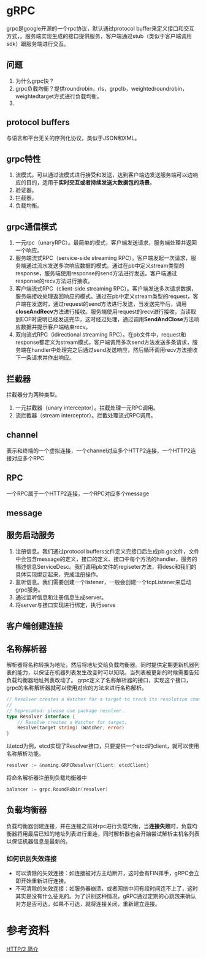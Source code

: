 # gRPC
grpc是google开源的一个rpc协议，默认通过protocol buffer来定义接口和交互方式，。服务端实现生成的接口提供服务，客户端通过stub（类似于客户端调用sdk）跟服务端进行交互。

## 问题
1. 为什么grpc快？
2. grpc负载均衡？提供roundrobin，rls，grpclb，weightedroundrobin，weightedtarget方式进行负载均衡。
3. 

## protocol buffers
与语言和平台无关的序列化协议，类似于JSON和XML。

## grpc特性
1. 流模式。可以通过流模式进行接受和发送，达到客户端边发送服务端可以边响应的目的，适用于**实时交互或者持续发送大数据包的场景**。
2. 验证器。
3. 拦截器。
4. 负载均衡。

## grpc通信模式
1. 一元rpc（unaryRPC）。最简单的模式，客户端发送请求，服务端处理并返回一个响应。
2. 服务端流式RPC（service-side streaming RPC）。客户端发起一次请求，服务端通过流水发送多次响应数据的模式。通过在pb中定义stream类型的response，服务端使用response的send方法进行发送。客户端通过response的recv方法进行接收。
3. 客户端流式RPC（client-side streaming RPC）。客户端发送多次请求数据，服务端接收处理返回响应的模式。通过在pb中定义stream类型的request，客户端在发送时，通过request的send方法进行发送，当发送完毕后，调用**closeAndRecv**方法进行接收。服务端使用request的recv进行接收，当读取到EOF时说明已经发送完毕，这时经过处理，通过调用**SendAndClose**方法响应数据并提示客户端结束recv。
4. 双向流式RPC（idirectional streaming RPC）。在pb文件中，request和response都定义为stream模式，客户端调用多次send方法发送多条请求，服务端在handler中处理完之后通过send发送响应，然后循环调用recv方法接收下一条请求并作出响应。

## 拦截器
拦截器分为两种类型。
1. 一元拦截器（unary interceptor）。拦截处理一元RPC调用。
2. 流拦截器（stream interceptor）。拦截处理流式RPC调用。


## channel
表示和终端的一个虚拟连接，一个channel对应多个HTTP2连接，一个HTTP2连接对应多个RPC

## RPC
一个RPC属于一个HTTP2连接，一个RPC对应多个message

## message

## 服务启动服务
1. 注册信息。我们通过protocol buffers文件定义完接口后生成pb.go文件，文件中会包含message的定义，接口的定义、接口中每个方法的handler，服务的描述信息ServiceDesc。我们调用pb文件的regiseter方法，将desc和我们的具体实现绑定起来，完成注册操作。
2. 监听信息。我们需要创建一个listener，一般会创建一个tcpListener来启动grpc服务。
3. 通过监听信息和注册信息生成server。
4. 将server与接口实现进行绑定，执行serve

## 客户端创建连接
### 


## 名称解析器
解析器将名称转换为地址，然后将地址交给负载均衡器。同时提供定期更新机器列表的能力，以保证在机器列表发生改变时可以知晓。当列表被更新的时候需要告知负载均衡器地址列表改动了。
grpc定义了名称解析器的接口，实现这个接口，grpc的名称解析器就可以使用对应的方法来进行名称解析。
```go
// Resolver creates a Watcher for a target to track its resolution changes.
//
// Deprecated: please use package resolver.
type Resolver interface {
	// Resolve creates a Watcher for target.
	Resolve(target string) (Watcher, error)
}
```
以etcd为例，etcd实现了Resolver接口，只要提供一个etcd的client，就可以使用名称解析功能。
```go
resolver := &naming.GRPCResolver{Client: etcdClient}
```
将命名解析器注册到负载均衡器中
```go
balancer := grpc.RoundRobin(resolver)
```


## 负载均衡器
负载均衡器创建连接，并在连接之前对rpc进行负载均衡，当**连接失败**时，负载均衡器将用最后已知的地址列表进行重连，同时解析器也会开始尝试解析主机名列表以保证机器信息是最新的。

### 如何识别失效连接
* 可以清除的失效连接：如连接被对方主动断开，这时会有FIN挥手，gRPC会立即开始重新进行连接。
* 不可清除的失效连接：如服务器崩溃，或者网络中间有段时间连不上了，这时其实是没有什么征兆的。为了识别这种情况，gRPC通过定期的心跳包来确认对方是否可达，如果不可达，就将连接关闭，重新建立连接。



# 参考资料
[HTTP/2 简介](https://developers.google.com/web/fundamentals/performance/http2?hl=zh-cn#%E6%95%B0%E6%8D%AE%E6%B5%81%E3%80%81%E6%B6%88%E6%81%AF%E5%92%8C%E5%B8%A7)


